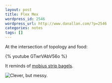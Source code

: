 ```yaml
---
layout: post
title: Flex Mex
wordpress_id: 2546
wordpress_url: http://www.danallan.com/?p=2546
categories: notes
tags: []
---
```

At the intersection of topology and food:

{% youtube GTwrVAbV56o %}

It reminds of [mobius strip bagels](http://www.georgehart.com/bagel/bagel.html).

![Clever, but messy.](http://www.danallan.com/wp-content/uploads/2012/10/bagel0.jpg)
